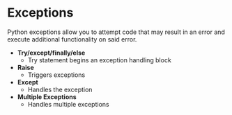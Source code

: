 # Exceptions

Python exceptions allow you to attempt code that may result in an error and execute additional functionality on said error. 



* **Try/except/finally/else**
  * Try statement begins an exception handling block
* **Raise**
  * Triggers exceptions
* **Except**
  * Handles the exception
* **Multiple Exceptions**
  * Handles multiple exceptions




